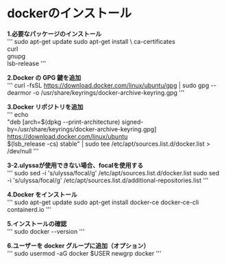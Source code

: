 # dockerのインストール  
**1.必要なパッケージのインストール**  
'''
sudo apt-get update
sudo apt-get install \ 
    ca-certificates \
    curl \
    gnupg \
    lsb-release
'''

**2.Docker の GPG 鍵を追加**  
'''
curl -fsSL https://download.docker.com/linux/ubuntu/gpg | sudo gpg --dearmor -o /usr/share/keyrings/docker-archive-keyring.gpg
'''

**3.Docker リポジトリを追加**  
'''
echo \
  "deb [arch=$(dpkg --print-architecture) signed-by=/usr/share/keyrings/docker-archive-keyring.gpg] https://download.docker.com/linux/ubuntu \
  $(lsb_release -cs) stable" | sudo tee /etc/apt/sources.list.d/docker.list > /dev/null
'''

**3-2.ulyssaが使用できない場合、focalを使用する**  
'''
sudo sed -i 's/ulyssa/focal/g' /etc/apt/sources.list.d/docker.list
sudo sed -i 's/ulyssa/focal/g' /etc/apt/sources.list.d/additional-repositories.list
'''

**4.Docker をインストール**  
'''
sudo apt-get update
sudo apt-get install docker-ce docker-ce-cli containerd.io
'''

**5.インストールの確認**  
'''
sudo docker --version
'''

**6.ユーザーを docker グループに追加（オプション）**  
'''
sudo usermod -aG docker $USER
newgrp docker
'''
